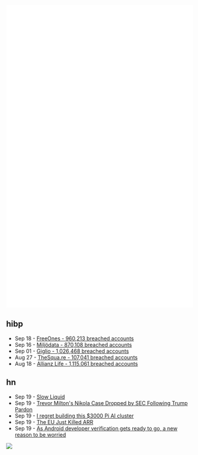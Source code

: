 ![Metrics](https://raw.githubusercontent.com/phixion/phixion/master/metrics.svg)

## hibp

<!--
for https://github.com/phixion/phixion/blob/main/.github/workflows/feeds.yml
-->
<!--START_SECTION:haveibeenpwnd-->
- Sep 18 - [FreeOnes - 960,213 breached accounts](https://haveibeenpwned.com/Breach/FreeOnes)
- Sep 16 - [Miljödata - 870,108 breached accounts](https://haveibeenpwned.com/Breach/Miljodata)
- Sep 01 - [Giglio - 1,026,468 breached accounts](https://haveibeenpwned.com/Breach/Giglio)
- Aug 27 - [TheSqua.re - 107,041 breached accounts](https://haveibeenpwned.com/Breach/TheSquare)
- Aug 18 - [Allianz Life - 1,115,061 breached accounts](https://haveibeenpwned.com/Breach/AllianzLife)
<!--END_SECTION:haveibeenpwnd-->

## hn

<!--
for https://github.com/phixion/phixion/blob/main/.github/workflows/feeds.yml
-->
<!--START_SECTION:hn-->
- Sep 19 - [Slow Liquid](https://www.robinsloan.com/lab/slow-liquid/)
- Sep 19 - [Trevor Milton's Nikola Case Dropped by SEC Following Trump Pardon](https://eletric-vehicles.com/nikola/trevor-miltons-nikola-case-dropped-by-sec-following-trump-pardon/)
- Sep 19 - [I regret building this $3000 Pi AI cluster](https://www.jeffgeerling.com/blog/2025/i-regret-building-3000-pi-ai-cluster)
- Sep 19 - [The EU Just Killed ARR](https://paid.ai/blog/ai-monetization/eu-data-act-killed-arr)
- Sep 19 - [As Android developer verification gets ready to go, a new reason to be worried](https://www.androidauthority.com/android-sideload-offline-3598988/)
<!--END_SECTION:hn-->

<!--
for https://yhype.me
-->
![](https://hit.yhype.me/github/profile?user_id=13013670)
